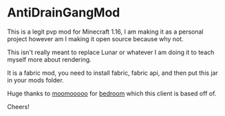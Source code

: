 # AntiDrainGangMod
This is a legit pvp mod for Minecraft 1.16, I am making it as a personal project however am I making it open source because why not.

This isn't really meant to replace Lunar or whatever I am doing it to teach myself more about rendering.

It is a fabric mod, you need to install fabric, fabric api, and then put this jar in your mods folder.

Huge thanks to [moomooooo](https://github.com/moomooooo) for [bedroom](https://github.com/beach-house-development/bedroom) which this client is based off of.  

Cheers!
